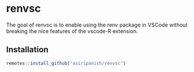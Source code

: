 
<!-- README.md is generated from README.Rmd. Please edit that file -->

# renvsc

<!-- badges: start -->
<!-- badges: end -->

The goal of renvsc is to enable using the renv package in VSCode without
breaking the nice features of the vscode-R extension.

## Installation

``` r
remotes::install_github("asiripanich/renvsc")
```
